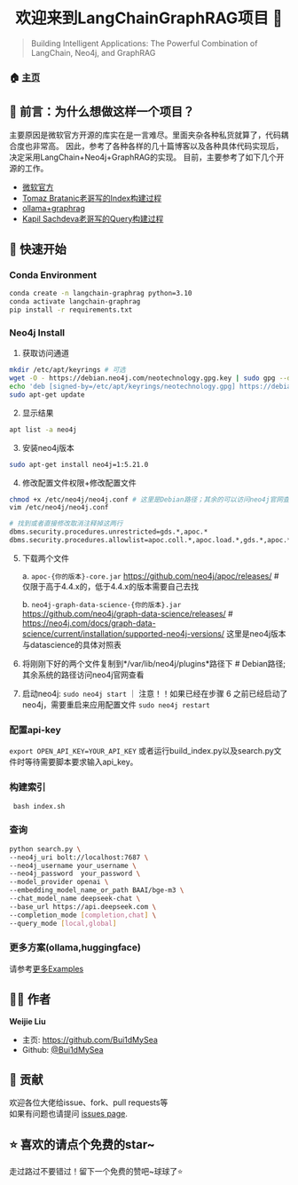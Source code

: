 <h1 align="center">欢迎来到LangChainGraphRAG项目 👋</h1>

> Building Intelligent Applications: The Powerful Combination of LangChain, Neo4j, and GraphRAG

### 🏠 [主页](https://github.com/Bui1dMySea/LangChainGraphRAG)

## 📌 前言：为什么想做这样一个项目？
主要原因是微软官方开源的库实在是一言难尽。里面夹杂各种私货就算了，代码耦合度也非常高。
因此，参考了各种各样的几十篇博客以及各种具体代码实现后，决定采用LangChain+Neo4j+GraphRAG的实现。
目前，主要参考了如下几个开源的工作。

- [微软官方](https://github.com/microsoft/graphrag)
- [Tomaz Bratanic老哥写的Index构建过程](https://github.com/tomasonjo/blogs/blob/master/llm/ms_graphrag.ipynb)
- [ollama+graphrag](https://github.com/TheAiSingularity/graphrag-local-ollama)
- [Kapil Sachdeva老哥写的Query构建过程](https://github.com/ksachdeva/langchain-graphrag/tree/main)

## 🚀 快速开始

### Conda Environment

```sh
conda create -n langchain-graphrag python=3.10
conda activate langchain-graphrag
pip install -r requirements.txt
```

### Neo4j Install

1. 获取访问通道

```Bash
mkdir /etc/apt/keyrings # 可选
wget -O - https://debian.neo4j.com/neotechnology.gpg.key | sudo gpg --dearmor -o /etc/apt/keyrings/neotechnology.gpg
echo 'deb [signed-by=/etc/apt/keyrings/neotechnology.gpg] https://debian.neo4j.com stable latest' | sudo tee -a /etc/apt/sources.list.d/neo4j.list
sudo apt-get update
```

2. 显示结果

```Bash
apt list -a neo4j
```

3. 安装neo4j版本

```Bash
sudo apt-get install neo4j=1:5.21.0
```

4. 修改配置文件权限+修改配置文件

```Bash
chmod +x /etc/neo4j/neo4j.conf # 这里是Debian路径；其余的可以访问neo4j官网查看默认路径
vim /etc/neo4j/neo4j.conf

# 找到或者直接修改取消注释掉这两行
dbms.security.procedures.unrestricted=gds.*,apoc.*
dbms.security.procedures.allowlist=apoc.coll.*,apoc.load.*,gds.*,apoc.*
```

5. 下载两个文件

   a.  `apoc-{你的版本}-core.jar` https://github.com/neo4j/apoc/releases/ # 仅限于高于4.4.x的，低于4.4.x的版本需要自己去找 

   b.  `neo4j-graph-data-science-{你的版本}.jar` https://github.com/neo4j/graph-data-science/releases/ # https://neo4j.com/docs/graph-data-science/current/installation/supported-neo4j-versions/ 这里是neo4j版本与datascience的具体对照表

6. 将刚刚下好的两个文件复制到*/var/lib/neo4j/plugins*路径下 # Debian路径;其余系统的路径访问neo4j官网查看

7. 启动neo4j: `sudo neo4j start` ｜ 注意！！如果已经在步骤 6 之前已经启动了neo4j，需要重启来应用配置文件 `sudo neo4j restart`

### 配置api-key

`export OPEN_API_KEY=YOUR_API_KEY` 或者运行build_index.py以及search.py文件时等待需要脚本要求输入api_key。

### 构建索引

` bash index.sh`

### 查询

```bash
python search.py \
--neo4j_uri bolt://localhost:7687 \
--neo4j_username your_username \
--neo4j_password  your_password \
--model_provider openai \
--embedding_model_name_or_path BAAI/bge-m3 \
--chat_model_name deepseek-chat \
--base_url https://api.deepseek.com \
--completion_mode [completion,chat] \
--query_mode [local,global]
```

### 更多方案(ollama,huggingface)
请参考[更多Examples](./example/)

## 👦🏻 作者

 **Weijie Liu**

* 主页: https://github.com/Bui1dMySea
* Github: [@Bui1dMySea](https://github.com/Bui1dMySea)

## 🤝 贡献

欢迎各位大佬给issue、fork、pull requests等<br />如果有问题也请提问 [issues page](https://github.com/Bui1dMySea/LangChainGraphRAG/issues). 

## ⭐️ 喜欢的请点个免费的star~

走过路过不要错过！留下一个免费的赞吧~球球了⭐️
